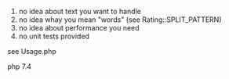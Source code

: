1. no idea about text you want to handle
2. no idea whay you mean "words" (see Rating::SPLIT_PATTERN)
3. no idea about performance you need
4. no unit tests provided

see Usage.php

php 7.4